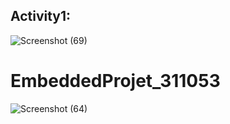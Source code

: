 ## Activity1:
![Screenshot (69)](https://user-images.githubusercontent.com/62846958/127743827-280290e9-2c3b-4a74-be95-d91a8945aa43.png)


# EmbeddedProjet_311053
![Screenshot (64)](https://user-images.githubusercontent.com/62846958/127742832-3023a702-113f-44af-837c-a064c6479235.png)
